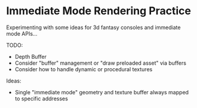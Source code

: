 # Immediate Mode Rendering Practice

Experimenting with some ideas for 3d fantasy consoles and immediate mode APIs...

TODO:
- Depth Buffer
- Consider "buffer" management or "draw preloaded asset" via buffers
- Consider how to handle dynamic or procedural textures


Ideas:
- Single "immediate mode" geometry and texture buffer always mapped to specific addresses